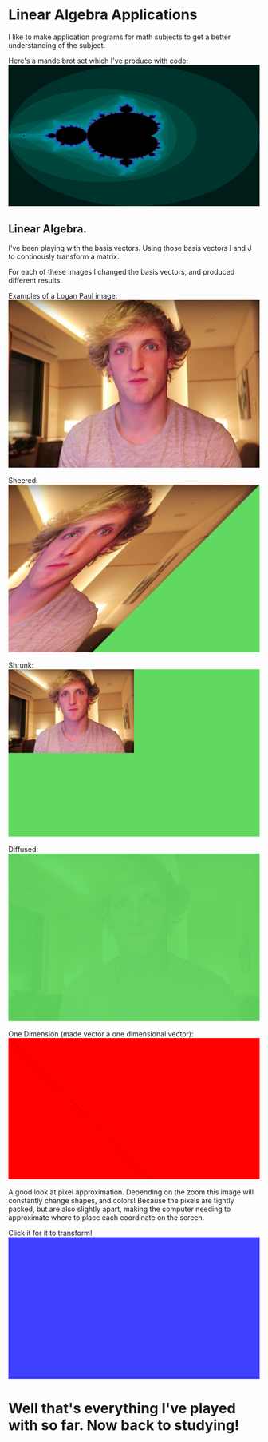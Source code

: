 # Linear Algebra Applications

I like to make application programs for math subjects to get a better understanding of the subject.

Here's a mandelbrot set which I've produce with code:  ![alt text](https://github.com/U-K-L/Linear-Algebra-Applications/blob/master/MathGraphs/MandlebrotS.png)

## Linear Algebra.
I've been playing with the basis vectors. Using those basis vectors I and J to continously transform a matrix.

For each of these images I changed the basis vectors, and produced different results.

Examples of a Logan Paul image: ![alt text](https://github.com/U-K-L/Linear-Algebra-Applications/blob/master/MathGraphs/logang.png)

Sheered: ![alt text](https://github.com/U-K-L/Linear-Algebra-Applications/blob/master/MathGraphs/sheered.png)

Shrunk: ![alt text](https://github.com/U-K-L/Linear-Algebra-Applications/blob/master/MathGraphs/shrink.png)

Diffused: ![alt text](https://github.com/U-K-L/Linear-Algebra-Applications/blob/master/MathGraphs/logan.png)

One Dimension (made vector a one dimensional vector): ![alt text](https://github.com/U-K-L/Linear-Algebra-Applications/blob/master/MathGraphs/OneDimension.png)

A good look at pixel approximation. Depending on the zoom this image will constantly change shapes, and colors! Because the pixels are tightly packed, but are also slightly apart, making the computer needing to approximate where to place each coordinate on the screen.

Click it for it to transform!
![alt text](https://raw.githubusercontent.com/U-K-L/Linear-Algebra-Applications/master/MathGraphs/DotProducts.png)

# Well that's everything I've played with so far. Now back to studying!

